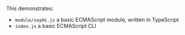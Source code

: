 This demonstrates:
- `module/sayHi.js` a basic ECMAScript module, written in TypeScript
- `index.js` a basic ECMAScript CLI